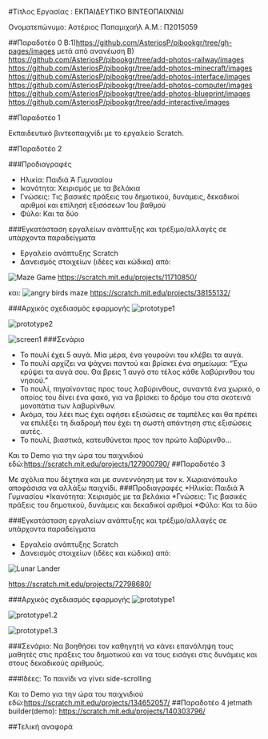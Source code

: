 #Τίτλος Εργασίας : ΕΚΠΑΙΔΕΥΤΙΚΟ ΒΙΝΤΕΟΠΑΙΧΝΙΔΙ

Ονοματεπώνυμο: Αστέριος Παπαμιχαήλ
Α.Μ.: Π2015059

##Παραδοτέο 0
Β:1)https://github.com/AsteriosP/pibookgr/tree/gh-pages/images
μετά από ανανέωση 
Β)
https://github.com/AsteriosP/pibookgr/tree/add-photos-railway/images
https://github.com/AsteriosP/pibookgr/tree/add-photos-minecraft/images
https://github.com/AsteriosP/pibookgr/tree/add-photos-interface/images
https://github.com/AsteriosP/pibookgr/tree/add-photos-computer/images
https://github.com/AsteriosP/pibookgr/tree/add-photos-blueprint/images
https://github.com/AsteriosP/pibookgr/tree/add-interactive/images


##Παραδοτέο 1

Εκπαιδευτικό βιντεοπαιχνίδι με το εργαλείο Scratch.

##Παραδοτέο 2

###Προδιαγραφές
* Ηλικία:    Παιδιά Ά Γυμνασίου
* Ικανότητα: Χειρισμός με τα βελάκια
* Γνώσεις:   Τις βασικές πράξεις του δημοτικού, δυνάμεις, δεκαδικοί αριθμοί και επίλησή εξισόσεων 1ου βαθμού
* Φύλο:      Και τα δύο

###Εγκατάσταση εργαλείων ανάπτυξης και τρέξιμο/αλλαγές σε υπάρχοντα παραδείγματα
* Εργαλείο ανάπτυξης Scratch
* Δανεισμός στοιχείων (ιδέες και κώδικα) από:

![Maze Game](maze_game.png)
https://scratch.mit.edu/projects/11710850/ 

και: 
![angry birds maze](angry_birds_maze.png)
https://scratch.mit.edu/projects/38155132/

###Αρχικός σχεδιασμός εφαρμογής
![prototype1](Angry_Math_Maze_1.png)



![prototype2](Angry_Math_Maze_2.png)



![screen1](Angry_Math_Maze_3.png)
###Σενάριο
* Το πουλί έχει 5 αυγά. Μία μέρα, ένα γουρούνι του κλέβει τα αυγά. 
* Το πουλί αρχίζει να ψάχνει παντού και βρίσκει ένα σημείωμα: “Έχω κρύψει τα αυγά σου. Θα βρεις 1 αυγό στο τέλος κάθε λαβύρινθου του νησιού.”
* Το πουλί, πηγαίνοντας προς τους λαβύρινθους, συναντά ένα χωρικό, ο οποίος του δίνει ένα φακό, για να βρίσκει το δρόμο του στα σκοτεινά μονοπάτια των λαβυρίνθων.
* Ακόμα, του λέει πως έχει αφήσει εξισώσεις σε ταμπέλες και θα πρέπει να επιλέξει τη διαδρομή που έχει τη σωστή απάντηση στις εξισώσεις αυτές.
* Το πουλί, βιαστικά, κατευθύνεται προς τον πρώτο λαβύρινθο...

Και το Demo για την ώρα του παιχνιδιού εδώ:https://scratch.mit.edu/projects/127900790/
##Παραδοτέο 3

Με σχόλια που δέχτηκα και με συνεννόηση με τον  κ. Χωριανόπουλο αποφάσισα να αλλάξω παιχνίδι.
###Προδιαγραφές
*Ηλικία: Παιδιά Ά Γυμνασίου
*Ικανότητα: Χειρισμός με τα βελάκια
*Γνώσεις: Τις βασικές πράξεις του δημοτικού, δυνάμεις και δεκαδικοί αριθμοί
*Φύλο: Και τα δύο

###Εγκατάσταση εργαλείων ανάπτυξης και τρέξιμο/αλλαγές σε υπάρχοντα παραδείγματα
* Εργαλείο ανάπτυξης Scratch
* Δανεισμός στοιχείων (ιδέες και κώδικα) από:

![Lunar Lander](lunar_lander.png)

https://scratch.mit.edu/projects/72798680/

###Αρχικός σχεδιασμός εφαρμογής
![prototype1](moon_Lander1.png)



![prototype1.2](moon_Lander2.png)



![prototype1.3](moon_Lander3.png)


###Σενάριο:
Να βοηθήσει τον καθηγητή να κάνει επανάληψη τους μαθητές στις πράξεις του δημοτικού και να τους εισάγει στις δυνάμεις και  στους δεκαδικούς αριθμούς.

###Ιδέες:
Το παινίδι να γίνει side-scrolling  

Και το Demo για την ώρα του παιχνιδιού εδώ:https://scratch.mit.edu/projects/134652057/
##Παραδοτέο 4
jetmath builder(demo): https://scratch.mit.edu/projects/140303796/


##Τελική αναφορά

